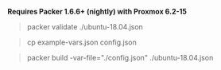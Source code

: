 **Requires Packer 1.6.6+ (nightly) with Proxmox 6.2-15**

> packer validate ./ubuntu-18.04.json

> cp example-vars.json config.json

> packer build -var-file="./config.json" ./ubuntu-18.04.json